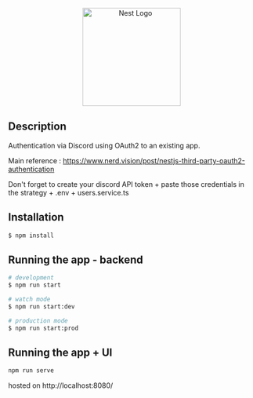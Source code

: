 <p align="center">
  <a href="http://nestjs.com/" target="blank"><img src="https://nestjs.com/img/logo-small.svg" width="200" alt="Nest Logo" /></a>
</p>

[circleci-image]: https://img.shields.io/circleci/build/github/nestjs/nest/master?token=abc123def456
[circleci-url]: https://circleci.com/gh/nestjs/nest

## Description

Authentication via Discord using OAuth2 to an existing app.

Main reference :
https://www.nerd.vision/post/nestjs-third-party-oauth2-authentication

Don't forget to create your discord API token + paste those credentials in the strategy + .env + users.service.ts

## Installation

```bash
$ npm install
```

## Running the app - backend

```bash
# development
$ npm run start

# watch mode
$ npm run start:dev

# production mode
$ npm run start:prod
```

## Running the app + UI
```bash
npm run serve
```
hosted on http://localhost:8080/